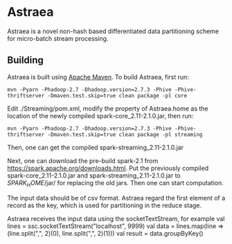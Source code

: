 # Astraea

Astraea is a novel non-hash based differentiated data partitioning scheme for micro-batch stream processing.


## Building

Astraea is built using [Apache Maven](http://maven.apache.org/).
To build Astraea, first run:

    mvn -Pyarn -Phadoop-2.7 -Dhadoop.version=2.7.3 -Phive -Phive-thriftserver -Dmaven.test.skip=true clean package -pl core
    
Edit ./Streaming/pom.xml, modify the property of Astraea.home as the location of the newly compiled spark-core_2.11-2.1.0.jar, then run:

    mvn -Pyarn -Phadoop-2.7 -Dhadoop.version=2.7.3 -Phive -Phive-thriftserver -Dmaven.test.skip=true clean package -pl streaming

Then, one can get the compiled spark-streaming_2.11-2.1.0.jar

Next, one can download the pre-build spark-2.1 from https://spark.apache.org/downloads.html.
Put the previously compiled spark-core_2.11-2.1.0.jar and spark-streaming_2.11-2.1.0.jar to $SPARK_HOME$/jar/ for replacing the old jars. Then one can start computation.

The input data should be of csv format. Astraea regard the first element of a record as the key, which is used for partitioning in the reduce stage.

Astraea receives the input data using the socketTextStream, for example
    val lines = ssc.socketTextStream("localhost", 9999)
    val data = lines.map(line => (line.split(",", 2)(0), line.split(",", 2)(1)))
    val result = data.groupByKey()

